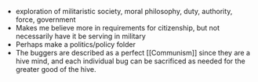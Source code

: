 - exploration of militaristic society, moral philosophy, duty, authority, force, government
- Makes me believe more in requirements for citizenship, but not necessarily have it be serving in military
- Perhaps make a politics/policy folder
- The buggers are described as a perfect [[Communism]] since they are a hive mind, and each individual bug can be sacrificed as needed for the greater good of the hive.